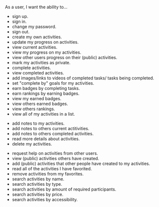As a user, I want the ability to... 
  - sign up.
  - sign in. 
  - change my password. 
  - sign out. 
  - create my own activities. 
  - update my progress on activities. 
  - view current activities.
  - view my progress on my activities.
  - view other users progress on their (public) activities.
  - mark my activities as private.
  - complete activities.
  - view completed activities.
  - add images/links to videos of completed tasks/ tasks being completed.
  - set "complete by" goals for my activities.
  - earn badges by completing tasks.
  - earn rankings by earning badges.
  - view my earned badges.
  - view others earned badges.
  - view others rankings.
  - view all of my activities in a list. 
  <!-- - view my acomplishments. -->
  - add notes to my activities.
  - add notes to others current actitivities.
  - add notes to others completed activities.
  - read more details about activities. 
  - delete my activities. 
  <!-- - share my activities with other users. -->
  - request help on activities from other users.
  - view (public) activities others have created. 
  - add (public) activities that other people have created to my  activities. 
  - read all of the activities I have favorited. 
  - remove activities from my favorites. 
  - search activities by name.
  - search activities by type.
  - search activities by amount of required participants.
  - search activities by price.
  - search activities by accessibility.

